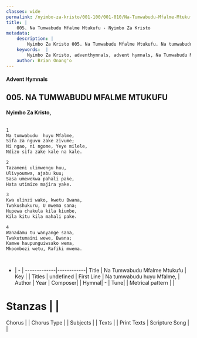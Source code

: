 ```yaml
---
classes: wide
permalink: /nyimbo-za-kristo/001-100/001-010/Na-Tumwabudu-Mfalme-Mtukufu/
title: |
    005. Na Tumwabudu Mfalme Mtukufu - Nyimbo Za Kristo
metadata:
    description: |
        Nyimbo Za Kristo 005. Na Tumwabudu Mfalme Mtukufu. Na tumwabudu  huyu Mfalme, Sifa za nguvu zake zivume; Ni ngao, ni ngome, Yeye milele, Ndizo sifa zake kale na kale.  
    keywords:  |
        Nyimbo Za Kristo, adventhymnals, advent hymnals, Na Tumwabudu Mfalme Mtukufu, Na tumwabudu  huyu Mfalme,. 
    author: Brian Onang'o
---
```


#### Advent Hymnals
## 005. NA TUMWABUDU MFALME MTUKUFU
####  Nyimbo Za Kristo,

```txt

1
Na tumwabudu  huyu Mfalme,
Sifa za nguvu zake zivume;
Ni ngao, ni ngome, Yeye milele,
Ndizo sifa zake kale na kale.

2
Tazameni ulimwengu huu,
Ulivyoumwa, ajabu kuu;
Sasa umewekwa pahali pake,
Hata utimize majira yake.

3
Kwa ulinzi wako, kwetu Bwana,
Twakushukuru, U mwema sana;
Hupewa chakula kila kiumbe,
Kila kitu kila mahali pake.

4
Wanadamu tu wanyange sana,
Twakutumaini wewe, Bwana;
Kamwe haupunguiwsako wema,
Mkoombozi wetu, Rafiki mwema.




```

- |   -  |
-------------|------------|
Title | Na Tumwabudu Mfalme Mtukufu |
Key |  |
Titles | undefined |
First Line | Na tumwabudu  huyu Mfalme, |
Author | 
Year | 
Composer| |
Hymnal|  - |
Tune|  |
Metrical pattern | |
# Stanzas |  |
Chorus |  |
Chorus Type |  |
Subjects | |
Texts |  |
Print Texts | 
Scripture Song |  |
    
